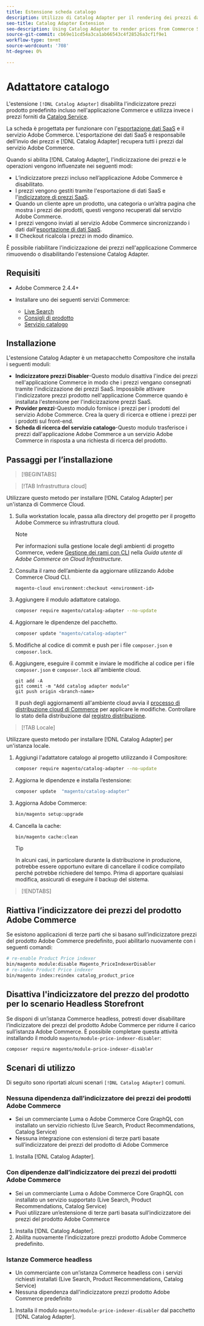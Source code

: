 ```yaml
---
title: Estensione scheda catalogo
description: Utilizzo di Catalog Adapter per il rendering dei prezzi da Commerce Services
seo-title: Catalog Adapter Extension
seo-description: Using Catalog Adapter to render prices from Commerce Services
source-git-commit: cb69e11cd54a3ca1ab66543c4f28526a3cf1f9e1
workflow-type: tm+mt
source-wordcount: '708'
ht-degree: 0%

---
```


# Adattatore catalogo

L&#39;estensione `[!DNL Catalog Adapter]` disabilita l&#39;indicizzatore prezzi prodotto predefinito incluso nell&#39;applicazione Commerce e utilizza invece i prezzi forniti da [Catalog Service](../catalog-service/overview.md).

La scheda è progettata per funzionare con l&#39;[esportazione dati SaaS](../data-export/overview.md) e il servizio Adobe Commerce. L&#39;esportazione dei dati SaaS è responsabile dell&#39;invio dei prezzi e [!DNL Catalog Adapter] recupera tutti i prezzi dal servizio Adobe Commerce.

Quando si abilita [!DNL Catalog Adapter], l&#39;indicizzazione dei prezzi e le operazioni vengono influenzate nei seguenti modi:

- L’indicizzatore prezzi incluso nell’applicazione Adobe Commerce è disabilitato.
- I prezzi vengono gestiti tramite l&#39;esportazione di dati SaaS e l&#39;[indicizzatore di prezzi SaaS](price-indexing.md).
- Quando un cliente apre un prodotto, una categoria o un’altra pagina che mostra i prezzi dei prodotti, questi vengono recuperati dal servizio Adobe Commerce.
- I prezzi vengono inviati al servizio Adobe Commerce sincronizzando i dati dall&#39;[esportazione di dati SaaS](../data-export/overview.md).
- Il Checkout ricalcola i prezzi in modo dinamico.

È possibile riabilitare l&#39;indicizzazione dei prezzi nell&#39;applicazione Commerce rimuovendo o disabilitando l&#39;estensione Catalog Adapter.

## Requisiti

- Adobe Commerce 2.4.4+
- Installare uno dei seguenti servizi Commerce:

   - [Live Search](../live-search/install.md)
   - [Consigli di prodotto](../product-recommendations/install-configure.md)
   - [Servizio catalogo](../catalog-service/installation.md)

## Installazione

L&#39;estensione Catalog Adapter è un metapacchetto Compositore che installa i seguenti moduli:

- **Indicizzatore prezzi Disabler**-Questo modulo disattiva l&#39;indice dei prezzi nell&#39;applicazione Commerce in modo che i prezzi vengano consegnati tramite l&#39;indicizzazione dei prezzi SaaS. Impossibile attivare l&#39;indicizzatore prezzi prodotto nell&#39;applicazione Commerce quando è installata l&#39;estensione per l&#39;indicizzazione prezzi SaaS.
- **Provider prezzi**-Questo modulo fornisce i prezzi per i prodotti del servizio Adobe Commerce. Crea la query di ricerca e ottiene i prezzi per i prodotti sul front-end.
- **Scheda di ricerca del servizio catalogo**-Questo modulo trasferisce i prezzi dall&#39;applicazione Adobe Commerce a un servizio Adobe Commerce in risposta a una richiesta di ricerca del prodotto.

## Passaggi per l’installazione

>[!BEGINTABS]

>[!TAB Infrastruttura cloud]

Utilizzare questo metodo per installare [!DNL Catalog Adapter] per un&#39;istanza di Commerce Cloud.

1. Sulla workstation locale, passa alla directory del progetto per il progetto Adobe Commerce su infrastruttura cloud.

   >[!NOTE]
   >
   >Per informazioni sulla gestione locale degli ambienti di progetto Commerce, vedere [Gestione dei rami con CLI](https://experienceleague.adobe.com/en/docs/commerce-cloud-service/user-guide/develop/cli-branches) nella _Guida utente di Adobe Commerce on Cloud Infrastructure_.

1. Consulta il ramo dell’ambiente da aggiornare utilizzando Adobe Commerce Cloud CLI.

   ```shell
   magento-cloud environment:checkout <environment-id>
   ```

1. Aggiungere il modulo adattatore catalogo.

   ```bash
   composer require magento/catalog-adapter --no-update
   ```

1. Aggiornare le dipendenze del pacchetto.

   ```bash
   composer update "magento/catalog-adapter"
   ```

1. Modifiche al codice di commit e push per i file `composer.json` e `composer.lock`.

1. Aggiungere, eseguire il commit e inviare le modifiche al codice per i file `composer.json` e `composer.lock` all&#39;ambiente cloud.

   ```shell
   git add -A
   git commit -m "Add catalog adapter module"
   git push origin <branch-name>
   ```

   Il push degli aggiornamenti all&#39;ambiente cloud avvia il [processo di distribuzione cloud di Commerce](https://experienceleague.adobe.com/en/docs/commerce-cloud-service/user-guide/develop/deploy/process) per applicare le modifiche. Controllare lo stato della distribuzione dal [registro distribuzione](https://experienceleague.adobe.com/en/docs/commerce-cloud-service/user-guide/develop/test/log-locations#deploy-log).

>[!TAB Locale]

Utilizzare questo metodo per installare [!DNL Catalog Adapter] per un&#39;istanza locale.

1. Aggiungi l&#39;adattatore catalogo al progetto utilizzando il Compositore:

   ```bash
   composer require magento/catalog-adapter --no-update
   ```

1. Aggiorna le dipendenze e installa l’estensione:

   ```bash
   composer update  "magento/catalog-adapter"
   ```

1. Aggiorna Adobe Commerce:

   ```bash
   bin/magento setup:upgrade
   ```

1. Cancella la cache:

   ```bash
   bin/magento cache:clean
   ```

   >[!TIP]
   >
   >In alcuni casi, in particolare durante la distribuzione in produzione, potrebbe essere opportuno evitare di cancellare il codice compilato perché potrebbe richiedere del tempo. Prima di apportare qualsiasi modifica, assicurati di eseguire il backup del sistema.

>[!ENDTABS]


## Riattiva l’indicizzatore dei prezzi del prodotto Adobe Commerce

Se esistono applicazioni di terze parti che si basano sull’indicizzatore prezzi del prodotto Adobe Commerce predefinito, puoi abilitarlo nuovamente con i seguenti comandi:

```bash
# re-enable Product Price indexer
bin/magento module:disable Magento_PriceIndexerDisabler
# re-index Product Price indexer
bin/magento index:reindex catalog_product_price
```

## Disattiva l&#39;indicizzatore del prezzo del prodotto per lo scenario Headless Storefront

Se disponi di un’istanza Commerce headless, potresti dover disabilitare l’indicizzatore dei prezzi del prodotto Adobe Commerce per ridurre il carico sull’istanza Adobe Commerce. È possibile completare questa attività installando il modulo `magento/module-price-indexer-disabler`:

```bash
composer require magento/module-price-indexer-disabler
```

## Scenari di utilizzo

Di seguito sono riportati alcuni scenari `[!DNL Catalog Adapter]` comuni.

### Nessuna dipendenza dall’indicizzatore dei prezzi dei prodotti Adobe Commerce

- Sei un commerciante Luma o Adobe Commerce Core GraphQL con installato un servizio richiesto (Live Search, Product Recommendations, Catalog Service)
- Nessuna integrazione con estensioni di terze parti basate sull’indicizzatore dei prezzi del prodotto di Adobe Commerce

1. Installa [!DNL Catalog Adapter].

### Con dipendenze dall’indicizzatore dei prezzi dei prodotti Adobe Commerce

- Sei un commerciante Luma o Adobe Commerce Core GraphQL con installato un servizio supportato (Live Search, Product Recommendations, Catalog Service)
- Puoi utilizzare un’estensione di terze parti basata sull’indicizzatore dei prezzi del prodotto Adobe Commerce

1. Installa [!DNL Catalog Adapter].
1. Abilita nuovamente l’indicizzatore prezzi prodotto Adobe Commerce predefinito.

### Istanze Commerce headless

- Un commerciante con un’istanza Commerce headless con i servizi richiesti installati (Live Search, Product Recommendations, Catalog Service)
- Nessuna dipendenza dall&#39;indicizzatore prezzi prodotto Adobe Commerce predefinito

1. Installa il modulo `magento/module-price-indexer-disabler` dal pacchetto [!DNL Catalog Adapter].

